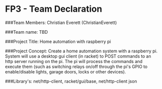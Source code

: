 # FP3 - Team Declaration

###Team Members: 
Christian Everett (ChristianEverett)

###Team name:
TBD

###Project Title: 
Home automation with raspberry pi

###Project Concept: 
Create a home automation system with a raspberry pi. System will use a desktop gui client (in racket) to POST commands to an http server running on the pi. The pi will process the commands and execute them (such as switching relays on/off through the pi's GPIO to enable/disable lights, garage doors, locks or other devices).

###Library's: 
net/http-client, racket/gui/base, net/http-client json

